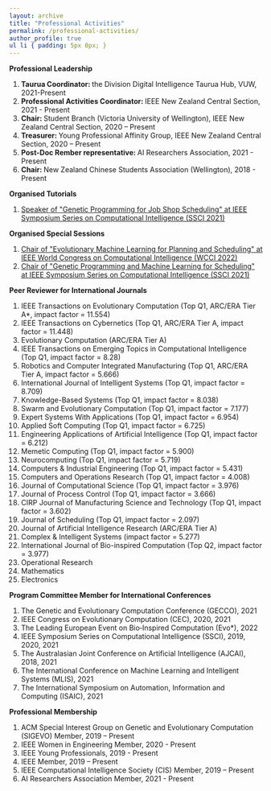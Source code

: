 ```yaml
---
layout: archive
title: "Professional Activities"
permalink: /professional-activities/
author_profile: true
ul li { padding: 5px 0px; }
---
```

**Professional Leadership**
<ol>
<li> <b> Taurua Coordinator: </b> the Division Digital Intelligence Taurua Hub, VUW, 2021-Present </li>
<li> <b> Professional Activities Coordinator: </b> IEEE New Zealand Central Section, 2021 - Present </li>
<li> <b> Chair: </b> Student Branch (Victoria University of Wellington), IEEE New Zealand Central Section, 2020 – Present </li>
<li> <b> Treasurer: </b> Young Professional Affinity Group, IEEE New Zealand Central Section, 2020 – Present </li>
<li> <b> Post-Doc Rember representative: </b> AI Researchers Association, 2021 - Present </li>
<li> <b> Chair: </b> New Zealand Chinese Students Association (Wellington), 2018 - Present </li>
</ol>

**Organised Tutorials**
<ol>
<li> <a href="https://attend.ieee.org/ssci-2021/tutorial-genetic-programming-for-job-shop-scheduling/"> Speaker of "Genetic Programming for Job Shop Scheduling" at IEEE Symposium Series on Computational Intelligence (SSCI 2021) </a> </li> 
</ol>

**Organised Special Sessions**
<ol>
<li> <a href="https://fangfang-zhang.github.io/CEC2022EMLPS/"> Chair of "Evolutionary Machine Learning for Planning and Scheduling" at IEEE World Congress on Computational Intelligence (WCCI 2022) </a> </li>
<li> <a href="https://attend.ieee.org/ssci-2021/special-session-genetic-programming-and-machine-learning-for-scheduling/"> Chair of "Genetic Programming and Machine Learning for Scheduling" at IEEE Symposium Series on Computational Intelligence (SSCI 2021) </a> </li>
</ol>


**Peer Reviewer for International Journals**
<ol>
<li> IEEE Transactions on Evolutionary Computation (Top Q1, ARC/ERA Tier A*, impact factor = 11.554) </li>
<li> IEEE Transactions on Cybernetics (Top Q1, ARC/ERA Tier A, impact factor = 11.448) </li>
<li> Evolutionary Computation (ARC/ERA Tier A) </li>
<li> IEEE Transactions on Emerging Topics in Computational Intelligence (Top Q1, impact factor = 8.28) </li>
<li> Robotics and Computer Integrated Manufacturing (Top Q1, ARC/ERA Tier A, impact factor = 5.666) </li>
<li> International Journal of Intelligent Systems (Top Q1, impact factor = 8.709) </li>
<li> Knowledge-Based Systems (Top Q1, impact factor = 8.038) </li>
<li> Swarm and Evolutionary Computation (Top Q1, impact factor = 7.177) </li>
<li> Expert Systems With Applications (Top Q1, impact factor = 6.954) </li>
<li> Applied Soft Computing (Top Q1, impact factor = 6.725) </li>
<li> Engineering Applications of Artificial Intelligence (Top Q1, impact factor = 6.212) </li>
<li> Memetic Computing (Top Q1, impact factor = 5.900) </li>
<li> Neurocomputing (Top Q1, impact factor = 5.719) </li>  
<li> Computers & Industrial Engineering (Top Q1, impact factor = 5.431) </li> 
<li> Computers and Operations Research (Top Q1, impact factor = 4.008) </li>
<li> Journal of Computational Science (Top Q1, impact factor = 3.976) </li> 
<li> Journal of Process Control (Top Q1, impact factor = 3.666) </li>  
<li> CIRP Journal of Manufacturing Science and Technology (Top Q1, impact factor = 3.602) </li> 
<li> Journal of Scheduling (Top Q1, impact factor = 2.097) </li>
<li> Journal of Artificial Intelligence Research (ARC/ERA Tier A) </li>
<li> Complex & Intelligent Systems (impact factor = 5.277) </li>
<li> International Journal of Bio-inspired Computation (Top Q2, impact factor = 3.977) </li>
<li> Operational Research </li>
<li> Mathematics </li>
<li> Electronics </li>
</ol>


**Program Committee Member for International Conferences**
<ol>
<li> The Genetic and Evolutionary Computation Conference (GECCO), 2021 </li>
<li> IEEE Congress on Evolutionary Computation (CEC), 2020, 2021 </li>
<li> The Leading European Event on Bio‑Inspired Computation (Evo*), 2022 </li>
<li> IEEE Symposium Series on Computational Intelligence (SSCI), 2019, 2020, 2021 </li>
<li> The Australasian Joint Conference on Artificial Intelligence (AJCAI), 2018, 2021 </li>
<li> The International Conference on Machine Learning and Intelligent Systems (MLIS), 2021 </li>
<li> The International Symposium on Automation, Information and Computing (ISAIC), 2021 </li>
</ol>

**Professional Membership**
<ol>
<li> ACM Special Interest Group on Genetic and Evolutionary Computation (SIGEVO) Member, 2019 – Present </li>
<li> IEEE Women in Engineering Member, 2020 - Present </li>
<li> IEEE Young Professionals, 2019 - Present </li>
<li> IEEE Member, 2019 – Present </li>
<li> IEEE Computational Intelligence Society (CIS) Member, 2019 – Present </li>
<li> AI Researchers Association Member, 2021 - Present </li>
</ol>
